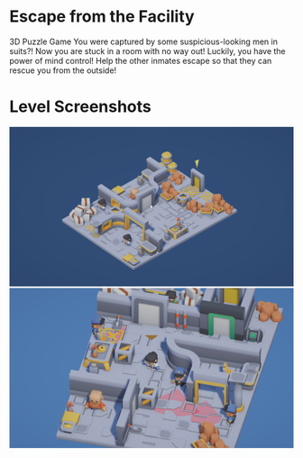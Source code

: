 # Escape from the Facility

3D Puzzle Game
You were captured by some suspicious-looking men in suits?! Now you are stuck in a room with no way out!
Luckily,  you have the power of mind control!
Help the other inmates escape so that they can rescue you from the outside!

# Level Screenshots
![alt text](https://github.com/leun-se/KennyJam/blob/main/screenshot_20250720_195602.png)
![alt text](https://github.com/leun-se/KennyJam/blob/main/screenshot_20250720_195917.png)
